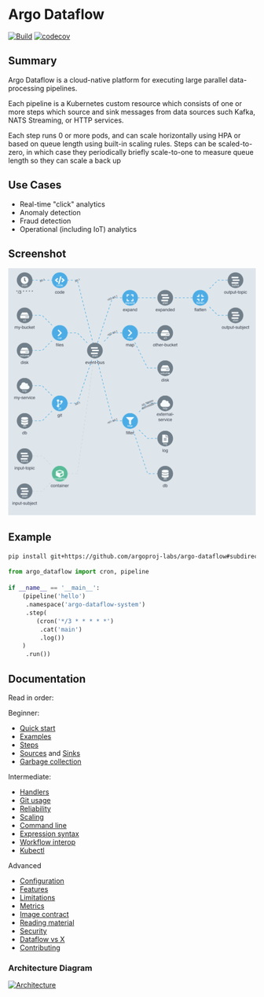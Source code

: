 # Argo Dataflow

[![Build](https://github.com/argoproj-labs/argo-dataflow/actions/workflows/build.yml/badge.svg)](https://github.com/argoproj-labs/argo-dataflow/actions/workflows/build.yml)
[![codecov](https://codecov.io/gh/argoproj-labs/argo-dataflow/branch/main/graph/badge.svg?token=yKtOCXJu1Q)](https://codecov.io/gh/argoproj-labs/argo-dataflow)

## Summary

Argo Dataflow is a cloud-native platform for executing large parallel data-processing pipelines.

Each pipeline is a Kubernetes custom resource which consists of one or more steps which source and sink messages from
data sources such Kafka, NATS Streaming, or HTTP services.

Each step runs 0 or more pods, and can scale horizontally using HPA or based on queue length using built-in scaling
rules. Steps can be scaled-to-zero, in which case they periodically briefly scale-to-one to measure queue length so they
can scale a back up

## Use Cases

* Real-time "click" analytics
* Anomaly detection
* Fraud detection
* Operational (including IoT) analytics

## Screenshot

![Screenshot](docs/assets/screenshot.png)

## Example

```bash
pip install git+https://github.com/argoproj-labs/argo-dataflow#subdirectory=dsls/python
```

```python
from argo_dataflow import cron, pipeline

if __name__ == '__main__':
    (pipeline('hello')
     .namespace('argo-dataflow-system')
     .step(
        (cron('*/3 * * * * *')
         .cat('main')
         .log())
    )
     .run())
```

## Documentation

Read in order:

Beginner:

* [Quick start](docs/QUICK_START.md)
* [Examples](docs/EXAMPLES.md)
* [Steps](docs/STEPS.md)
* [Sources](docs/SOURCES.md) and [Sinks](docs/SINKS.md)
* [Garbage collection](docs/GC.md)

Intermediate:

* [Handlers](docs/CODE.md)
* [Git usage](docs/GIT.md)
* [Reliability](docs/RELIABILITY.md)
* [Scaling](docs/SCALING.md)
* [Command line](docs/CLI.md)
* [Expression syntax](docs/EXPRESSIONS.md)
* [Workflow interop](docs/WORKFLOW_INTEROP.md)
* [Kubectl](docs/KUBECTL.md)

Advanced

* [Configuration](docs/CONFIGURATION.md)
* [Features](docs/FEATURES.md)
* [Limitations](docs/LIMITATIONS.md)
* [Metrics](docs/METRICS.md)
* [Image contract](docs/IMAGE_CONTRACT.md)
* [Reading material](docs/READING.md)
* [Security](docs/SECURITY.md)
* [Dataflow vs X](docs/DATAFLOW_VS_X.md)
* [Contributing](docs/CONTRIBUTING.md)

### Architecture Diagram

[![Architecture](docs/assets/architecture.png)](https://docs.google.com/drawings/d/1Dk7mgZ3jKpBg_DQ3c8og04ULoKpGTGUt52pBE-Vet2o/edit)
